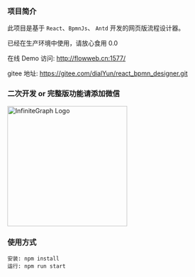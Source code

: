 ### 项目简介
  此项目是基于 `React`、`BpmnJs`、 `Antd` 开发的网页版流程设计器。
  
  已经在生产环境中使用，请放心食用 0.0
  
  在线 Demo 访问: http://flowweb.cn:1577/
  
  gitee 地址: https://gitee.com/dialYun/react_bpmn_designer.git
  
### 二次开发 or 完整版功能请添加微信
  <img src="https://user-images.githubusercontent.com/30621321/218239875-b8ace5eb-7de2-4b5a-bf3b-68e603be9117.png" alt="InfiniteGraph Logo" width="270">
  
### 使用方式
    安装: npm install
    运行: npm run start
